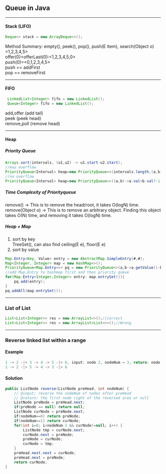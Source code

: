 ## Queue in Java
---
#### Stack (LIFO)
```java
Deque<> stack = new ArrayDeque<>();
```
Method Summary:
empty(), peek(), pop(), push(E item), search(Object o)  
<1,2,3,4,5>  
offer(0)=offerLast(0):<1,2,3,4,5,0>  
push(0)=<0,1,2,3,4,5>  
push == addFirst  
pop == removeFirst  

---

#### FIFO
```java
 LinkedList<Integer> fifo = new LinkedList();
 Queue<Integer> fifo = new LinkedList();
```
add,offer (add tail)  
peek (peek head)  
remove,poll (remove head)  

---

#### Heap
##### Priority Queue
```java
Arrays.sort(intervals, (u1,u2) -> u1.start-u2.start);
//may overflow
PriorityQueue<Interval> heap=new PriorityQueue<>(intervals.length,(a,b)->a.end-b.end);
//no overflow
PriorityQueue<Interval> heap=new PriorityQueue<>((a,b)->a.val<b.val?-1:1);
```
##### Time Complexity of Priorityqueue
remove() -> This is to remove the head/root, it takes O(logN) time.  
remove(Object o) -> This is to remove an arbitrary object. Finding this object takes O(N) time, and removing it takes O(logN) time.  

##### Heap + Map
1. sort by key  
TreeSet(), can also find ceiling(E e), floor(E e)  
2. sort by value  
```java
Map.Entry<Key, Value> entry = new AbstractMap.SimpleEntry(#,#);
Map<Integer, Integer> map = new HashMap<>();
PriorityQueue<Map.Entry<>> pq = new PriorityQueue<>(a,b->a.getValue()-b.getValue());
//add Map.Entry to hashmap first and then priority queue
for(Map.Entry<Integer,Integer> entry: map.entrySet()){
	pq.add(entry);
}
pq.addAll(map.entrySet());
```

---
### List of List
```java
List<List<Integer>> res = new ArrayList<>();//correct
List<List<Integer>> res = new ArrayList<List<>>();//Wrong
```
***
### Reverse linked list within a range
#### Example
```java
1 -> 2 -|> 3 -> 4 -> 5 -|> 6, input: node 2, nodeNum = 3, return: node 6
1 -> 2 -|> 5 -> 4 -> 3 -|> 6
```
#### Solution
```java
public ListNode reverse(ListNode preHead, int nodeNum) {
    // @input: reverse the nodeNum of nodes after preHead
    // @return: the first node right of the reversed area or null
    ListNode preNode = preHead.next;
    if(preNode == null) return null;
    ListNode curNode = preNode.next;
    if(nodeNum==0) return preNode;
    if(nodeNum==1) return curNode;
    for(int i=0; i<nodeNum-1 && curNode!=null; i++) {
        ListNode tmp = curNode.next;
        curNode.next = preNode;
        preNode = curNode;
        curNode = tmp;
    }
    preHead.next.next = curNode;
    preHead.next = preNode;
    return curNode;
}
```